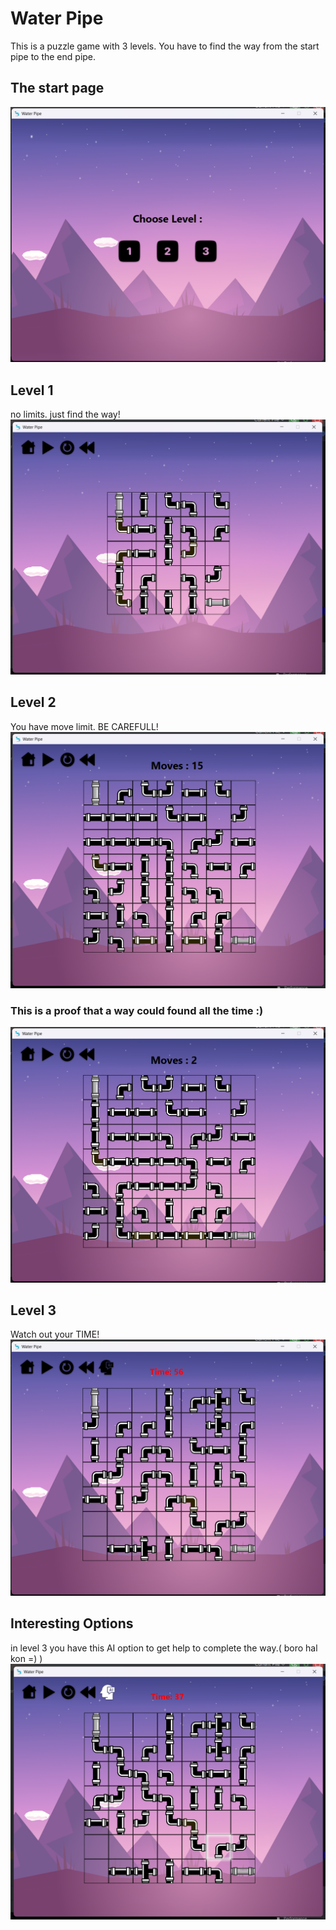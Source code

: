 # Water Pipe
This is a puzzle game with 3 levels. You have to find the way from the start pipe to the end pipe.

## The start page
![start page](https://github.com/setayesh-nejadmohammad/Water-Pipe/blob/5b9e100b88b67ea965197b3239d3a3d021748c1c/pics/Screenshot%20(141).png)

## Level 1
no limits. just find the way!
![level 1](https://github.com/setayesh-nejadmohammad/Water-Pipe/blob/5b9e100b88b67ea965197b3239d3a3d021748c1c/pics/Screenshot%20(142).png)

## Level 2
You have move limit. BE CAREFULL!
![level 2](https://github.com/setayesh-nejadmohammad/Water-Pipe/blob/5b9e100b88b67ea965197b3239d3a3d021748c1c/pics/Screenshot%20(143).png)

### This is a proof that a way could found all the time :)
![proof](https://github.com/setayesh-nejadmohammad/Water-Pipe/blob/5b9e100b88b67ea965197b3239d3a3d021748c1c/pics/Screenshot%20(144).png)

## Level 3
Watch out your TIME!
![level 3](https://github.com/setayesh-nejadmohammad/Water-Pipe/blob/5b9e100b88b67ea965197b3239d3a3d021748c1c/pics/Screenshot%20(145).png)

## Interesting Options
in level 3 you have this AI option to get help to complete the way.( boro hal kon =) )
![AI](https://github.com/setayesh-nejadmohammad/Water-Pipe/blob/5b9e100b88b67ea965197b3239d3a3d021748c1c/pics/Screenshot%20(146).png)
